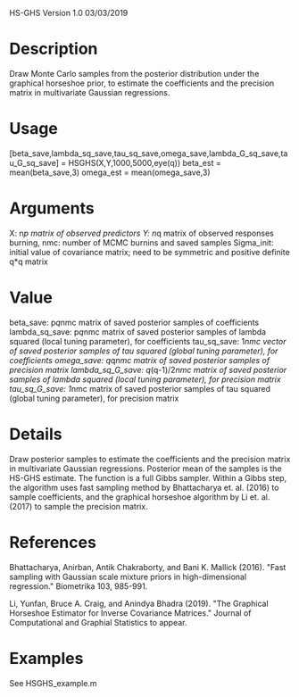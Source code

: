 HS-GHS Version 1.0 03/03/2019

# Description
Draw Monte Carlo samples from the posterior distribution under the graphical horseshoe prior, to estimate the coefficients and the precision matrix in multivariate Gaussian regressions.

# Usage
[beta_save,lambda_sq_save,tau_sq_save,omega_save,lambda_G_sq_save,tau_G_sq_save] = HSGHS(X,Y,1000,5000,eye(q))
beta_est = mean(beta_save,3)
omega_est = mean(omega_save,3)

# Arguments
X: n*p matrix of observed predictors
Y: n*q matrix of observed responses
burning, nmc: number of MCMC burnins and saved samples
Sigma_init: initial value of covariance matrix; need to be symmetric and positive definite q*q matrix

# Value
beta_save: p*q*nmc matrix of saved posterior samples of coefficients
lambda_sq_save: p*q*nmc matrix of saved posterior samples of lambda squared (local tuning parameter), for coefficients
tau_sq_save: 1*nmc vector of saved posterior samples of tau squared (global tuning parameter), for coefficients
omega_save: q*q*nmc matrix of saved posterior samples of precision matrix
lambda_sq_G_save: q*(q-1)/2*nmc matrix of saved posterior samples of lambda squared (local tuning parameter), for precision matrix
tau_sq_G_save: 1*nmc matrix of saved posterior samples of tau squared (global tuning parameter), for precision matrix

# Details
Draw posterior samples to estimate the coefficients and the precision matrix in multivariate Gaussian regressions. Posterior mean of the samples is the HS-GHS estimate.
The function is a full Gibbs sampler. Within a Gibbs step, the algorithm uses fast sampling method by Bhattacharya et. al. (2016) to sample coefficients, and the graphical horseshoe algorithm by Li et. al. (2017) to sample the precision matrix.

# References
Bhattacharya, Anirban, Antik Chakraborty, and Bani K. Mallick (2016). "Fast sampling with Gaussian scale mixture priors in high-dimensional regression." Biometrika 103, 985-991.

Li, Yunfan, Bruce A. Craig, and Anindya Bhadra (2019). "The Graphical Horseshoe Estimator for Inverse Covariance Matrices." Journal of Computational and Graphial Statistics to appear.

# Examples
See HSGHS_example.m
